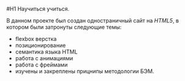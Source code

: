 #H1 Научиться учиться.

В данном проекте был создан одностраничный сайт на *HTML5*, в котором были затронуты следующие темы:
* flexbox верстка
* позиционирование
* семантика языка HTML
* работа с анимациями
* работа с фреймами
* изучены и закреплены прицнипы методологии БЭМ.
